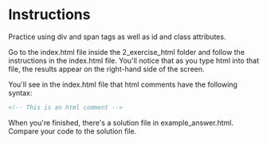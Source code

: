 # Instructions

Practice using div and span tags as well as id and class attributes.

Go to the index.html file inside the 2_exercise_html folder and follow the instructions in the index.html file. You'll notice that as you type html into that file, the results appear on the right-hand side of the screen.

You'll see in the index.html file that html comments have the following syntax:
```html
<!-- This is an html comment -->
```
When you're finished, there's a solution file in example_answer.html. Compare your code to the solution file.
